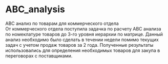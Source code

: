 # ABC_analysis  
ABC анализ по товарам для коммерческого отдела  
От коммерческого отдела поступила задачка по расчету ABC анализа по номеклатуре товаров до 3-го уровня иерархии по матрице. 
Данный анализ необходимо было сделать в течении недели помимо текущих задач с учетом продаж товаров за 2 года. 
Полученные результаты использовались для определения необходимых товаров для закупа в переговорах с поставщиками. 
